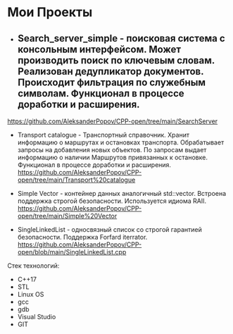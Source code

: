 # Мои Проекты 

* ## Search_server_simple - поисковая система с консольным интерфейсом. Может производить поиск по ключевым словам. Реализован дедупликатор документов. Происходит фильтрация по служебным символам. Функционал в процессе доработки и расширения.
https://github.com/AleksanderPopov/CPP-open/tree/main/SearchServer

* Transport catalogue - Транспортный справочник. Хранит информацию о маршрутах и остановках транспорта. Обрабатывает запросы на добавления новых объектов. По запросам выдает информацию о наличии Маршрутов привязанных к остановке. Функционал в процессе доработки и расширения.
https://github.com/AleksanderPopov/CPP-open/tree/main/Transport%20catalogue

* Simple Vector - контейнер данных аналогичный std::vector. Встроена поддержка строгой безопасности. Используется идиома RAII.
https://github.com/AleksanderPopov/CPP-open/tree/main/Simple%20Vector

* SingleLinkedList - односвязный список со строгой гарантией безопасности. Поддержка Forfard iterrator.
https://github.com/AleksanderPopov/CPP-open/blob/main/SingleLinkedList.cpp

Стек технологий:
 * С++17
 * STL
 * Linux OS
 * gcc
 * gdb
 * Visual Studio
 * GIT
 

